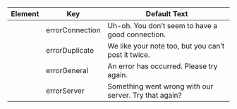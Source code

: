 ---
---

| Element |Key |Default Text |
|---|---|---|
|  |errorConnection |Uh-oh. You don’t seem to have a good connection. |
|  |errorDuplicate |We like your note too, but you can’t post it twice. |
|  |errorGeneral |An error has occurred. Please try again. |
|  |errorServer |Something went wrong with our server. Try that again? |
